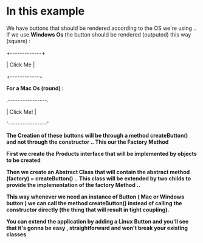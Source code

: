 # In this example

We have buttons that should be rendered according to the OS we're using ..
If we use **Windows Os** the button should be rendered (outputed) this way (square) :

+-------------+

| Click Me |

+------------+

**For a Mac Os (round) :**

.----------------.

| Click Me! |

'----------------'

**The Creation of these buttons will be through a method **createButton**() and not through the constructor .. This our the Factory Method**

**First we create the Products interface that will be implemented by objects to be created**

**Then we create an Abstract Class that will contain the abstract method (factory) = createButton() .. This class will be extended by two childs to provide the implementation of the factory Method ..**

**This way whenever we need an instance of Button ( Mac or Windows button ) we can call the method createButton() instead of calling the constructor directly (the thing that will result in tight coupling).**

**You can extend the application by adding a Linux Button and you'll see that it's gonna be easy , straightforward and won't break your existing classes**

